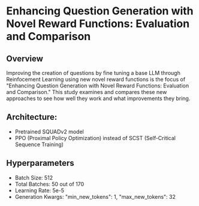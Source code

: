 # Enhancing Question Generation with Novel Reward Functions: Evaluation and Comparison

## Overview
Improving the creation of questions by fine tuning a base LLM through Reinfocement Learning using new novel reward functions is the focus of "Enhancing Question Generation with Novel Reward Functions: Evaluation and Comparison." This study examines and compares these new approaches to see how well they work and what improvements they bring.
## Architecture:

- Pretrained SQUADv2 model
- PPO (Proximal Policy Optimization) instead of SCST (Self-Critical Sequence Training)

## Hyperparameters

- Batch Size: 512
- Total Batches: 50 out of 170
- Learning Rate: 5e-5
- Generation Kwargs: "min_new_tokens": 1, "max_new_tokens": 32


